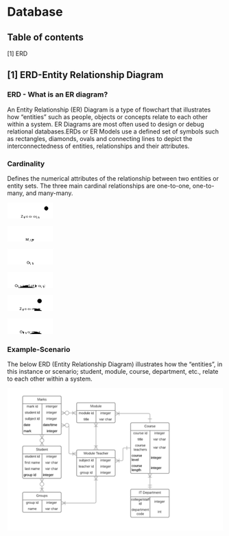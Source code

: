 # Database
## Table of contents

[1] ERD


## [1] ERD-Entity Relationship Diagram

### ERD - What is an ER diagram?

An Entity Relationship (ER) Diagram is a type of flowchart that illustrates how “entities” such as people, objects or concepts relate to each other within a system. ER Diagrams are most often used to design or debug relational databases.ERDs or ER Models use a defined set of symbols such as rectangles, diamonds, ovals and connecting lines to depict the interconnectedness of entities, relationships and their attributes.

### Cardinality

Defines the numerical attributes of the relationship between two entities or entity sets. The three main cardinal relationships are one-to-one, one-to-many, and many-many.

![Alt text](https://github.com/matthewsides/Database/blob/master/erd-symbols-1.png?raw=true "ERD")

![Alt text](https://github.com/matthewsides/Database/blob/master/erd-symbols-2.png?raw=true "ERD")

![Alt text](https://github.com/matthewsides/Database/blob/master/erd-symbols-3.png?raw=true "ERD")

![Alt text](https://github.com/matthewsides/Database/blob/master/erd-symbols-4.png?raw=true "ERD")

![Alt text](https://github.com/matthewsides/Database/blob/master/erd-symbols-5.png?raw=true "ERD")

![Alt text](https://github.com/matthewsides/Database/blob/master/erd-symbols-6.png?raw=true "ERD")

### Example-Scenario

The below ERD (Entity Relationship Diagram) illustrates how the “entities”, in this instance or scenario; student, module, course, department, etc., relate to each other within a system.

![Alt text](https://github.com/matthewsides/Database/blob/master/Entity%20Relationship%20Diagram.png?raw=true "ERD")
